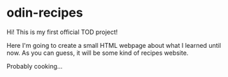 # odin-recipes

Hi! This is my first official TOD project!

Here I'm going to create a small HTML webpage about what I learned until now.
As you can guess, it will be some kind of recipes website.

Probably cooking...
